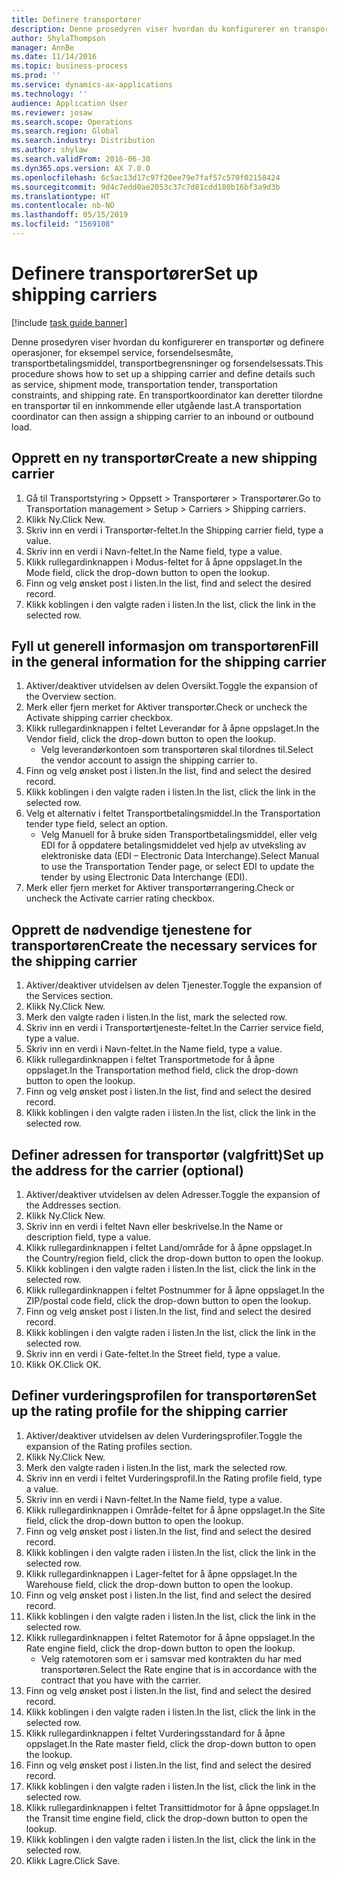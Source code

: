```yaml
---
title: Definere transportører
description: Denne prosedyren viser hvordan du konfigurerer en transportør og definere operasjoner, for eksempel service, forsendelsesmåte, transportbetalingsmiddel, transportbegrensninger og forsendelsessats.
author: ShylaThompson
manager: AnnBe
ms.date: 11/14/2016
ms.topic: business-process
ms.prod: ''
ms.service: dynamics-ax-applications
ms.technology: ''
audience: Application User
ms.reviewer: josaw
ms.search.scope: Operations
ms.search.region: Global
ms.search.industry: Distribution
ms.author: shylaw
ms.search.validFrom: 2016-06-30
ms.dyn365.ops.version: AX 7.0.0
ms.openlocfilehash: 6c5ac13d17c97f20ee79e7faf57c570f02158424
ms.sourcegitcommit: 9d4c7edd0ae2053c37c7d81cdd180b16bf3a9d3b
ms.translationtype: HT
ms.contentlocale: nb-NO
ms.lasthandoff: 05/15/2019
ms.locfileid: "1569108"
---
```

# <a name="set-up-shipping-carriers"></a><span data-ttu-id="e234c-103">Definere transportører</span><span class="sxs-lookup"><span data-stu-id="e234c-103">Set up shipping carriers</span></span>

[!include [task guide banner](../../includes/task-guide-banner.md)]

<span data-ttu-id="e234c-104">Denne prosedyren viser hvordan du konfigurerer en transportør og definere operasjoner, for eksempel service, forsendelsesmåte, transportbetalingsmiddel, transportbegrensninger og forsendelsessats.</span><span class="sxs-lookup"><span data-stu-id="e234c-104">This procedure shows how to set up a shipping carrier and define details such as service, shipment mode, transportation tender, transportation constraints, and shipping rate.</span></span> <span data-ttu-id="e234c-105">En transportkoordinator kan deretter tilordne en transportør til en innkommende eller utgående last.</span><span class="sxs-lookup"><span data-stu-id="e234c-105">A transportation coordinator can then assign a shipping carrier to an inbound or outbound load.</span></span>


## <a name="create-a-new-shipping-carrier"></a><span data-ttu-id="e234c-106">Opprett en ny transportør</span><span class="sxs-lookup"><span data-stu-id="e234c-106">Create a new shipping carrier</span></span>
1. <span data-ttu-id="e234c-107">Gå til Transportstyring > Oppsett > Transportører > Transportører.</span><span class="sxs-lookup"><span data-stu-id="e234c-107">Go to Transportation management > Setup > Carriers > Shipping carriers.</span></span>
2. <span data-ttu-id="e234c-108">Klikk Ny.</span><span class="sxs-lookup"><span data-stu-id="e234c-108">Click New.</span></span>
3. <span data-ttu-id="e234c-109">Skriv inn en verdi i Transportør-feltet.</span><span class="sxs-lookup"><span data-stu-id="e234c-109">In the Shipping carrier field, type a value.</span></span>
4. <span data-ttu-id="e234c-110">Skriv inn en verdi i Navn-feltet.</span><span class="sxs-lookup"><span data-stu-id="e234c-110">In the Name field, type a value.</span></span>
5. <span data-ttu-id="e234c-111">Klikk rullegardinknappen i Modus-feltet for å åpne oppslaget.</span><span class="sxs-lookup"><span data-stu-id="e234c-111">In the Mode field, click the drop-down button to open the lookup.</span></span>
6. <span data-ttu-id="e234c-112">Finn og velg ønsket post i listen.</span><span class="sxs-lookup"><span data-stu-id="e234c-112">In the list, find and select the desired record.</span></span>
7. <span data-ttu-id="e234c-113">Klikk koblingen i den valgte raden i listen.</span><span class="sxs-lookup"><span data-stu-id="e234c-113">In the list, click the link in the selected row.</span></span>

## <a name="fill-in-the-general-information-for-the-shipping-carrier"></a><span data-ttu-id="e234c-114">Fyll ut generell informasjon om transportøren</span><span class="sxs-lookup"><span data-stu-id="e234c-114">Fill in the general information for the shipping carrier</span></span>
1. <span data-ttu-id="e234c-115">Aktiver/deaktiver utvidelsen av delen Oversikt.</span><span class="sxs-lookup"><span data-stu-id="e234c-115">Toggle the expansion of the Overview section.</span></span>
2. <span data-ttu-id="e234c-116">Merk eller fjern merket for Aktiver transportør.</span><span class="sxs-lookup"><span data-stu-id="e234c-116">Check or uncheck the Activate shipping carrier checkbox.</span></span>
3. <span data-ttu-id="e234c-117">Klikk rullegardinknappen i feltet Leverandør for å åpne oppslaget.</span><span class="sxs-lookup"><span data-stu-id="e234c-117">In the Vendor field, click the drop-down button to open the lookup.</span></span>
    * <span data-ttu-id="e234c-118">Velg leverandørkontoen som transportøren skal tilordnes til.</span><span class="sxs-lookup"><span data-stu-id="e234c-118">Select the vendor account to assign the shipping carrier to.</span></span>  
4. <span data-ttu-id="e234c-119">Finn og velg ønsket post i listen.</span><span class="sxs-lookup"><span data-stu-id="e234c-119">In the list, find and select the desired record.</span></span>
5. <span data-ttu-id="e234c-120">Klikk koblingen i den valgte raden i listen.</span><span class="sxs-lookup"><span data-stu-id="e234c-120">In the list, click the link in the selected row.</span></span>
6. <span data-ttu-id="e234c-121">Velg et alternativ i feltet Transportbetalingsmiddel.</span><span class="sxs-lookup"><span data-stu-id="e234c-121">In the Transportation tender type field, select an option.</span></span>
    * <span data-ttu-id="e234c-122">Velg Manuell for å bruke siden Transportbetalingsmiddel, eller velg EDI for å oppdatere betalingsmiddelet ved hjelp av utveksling av elektroniske data (EDI – Electronic Data Interchange).</span><span class="sxs-lookup"><span data-stu-id="e234c-122">Select Manual to use the Transportation Tender page, or select EDI to update the tender by using Electronic Data Interchange (EDI).</span></span>  
7. <span data-ttu-id="e234c-123">Merk eller fjern merket for Aktiver transportørrangering.</span><span class="sxs-lookup"><span data-stu-id="e234c-123">Check or uncheck the Activate carrier rating checkbox.</span></span>

## <a name="create-the-necessary-services-for-the-shipping-carrier"></a><span data-ttu-id="e234c-124">Opprett de nødvendige tjenestene for transportøren</span><span class="sxs-lookup"><span data-stu-id="e234c-124">Create the necessary services for the shipping carrier</span></span>
1. <span data-ttu-id="e234c-125">Aktiver/deaktiver utvidelsen av delen Tjenester.</span><span class="sxs-lookup"><span data-stu-id="e234c-125">Toggle the expansion of the Services section.</span></span>
2. <span data-ttu-id="e234c-126">Klikk Ny.</span><span class="sxs-lookup"><span data-stu-id="e234c-126">Click New.</span></span>
3. <span data-ttu-id="e234c-127">Merk den valgte raden i listen.</span><span class="sxs-lookup"><span data-stu-id="e234c-127">In the list, mark the selected row.</span></span>
4. <span data-ttu-id="e234c-128">Skriv inn en verdi i Transportørtjeneste-feltet.</span><span class="sxs-lookup"><span data-stu-id="e234c-128">In the Carrier service field, type a value.</span></span>
5. <span data-ttu-id="e234c-129">Skriv inn en verdi i Navn-feltet.</span><span class="sxs-lookup"><span data-stu-id="e234c-129">In the Name field, type a value.</span></span>
6. <span data-ttu-id="e234c-130">Klikk rullegardinknappen i feltet Transportmetode for å åpne oppslaget.</span><span class="sxs-lookup"><span data-stu-id="e234c-130">In the Transportation method field, click the drop-down button to open the lookup.</span></span>
7. <span data-ttu-id="e234c-131">Finn og velg ønsket post i listen.</span><span class="sxs-lookup"><span data-stu-id="e234c-131">In the list, find and select the desired record.</span></span>
8. <span data-ttu-id="e234c-132">Klikk koblingen i den valgte raden i listen.</span><span class="sxs-lookup"><span data-stu-id="e234c-132">In the list, click the link in the selected row.</span></span>

## <a name="set-up-the-address-for-the-carrier-optional"></a><span data-ttu-id="e234c-133">Definer adressen for transportør (valgfritt)</span><span class="sxs-lookup"><span data-stu-id="e234c-133">Set up the address for the carrier (optional)</span></span>
1. <span data-ttu-id="e234c-134">Aktiver/deaktiver utvidelsen av delen Adresser.</span><span class="sxs-lookup"><span data-stu-id="e234c-134">Toggle the expansion of the Addresses section.</span></span>
2. <span data-ttu-id="e234c-135">Klikk Ny.</span><span class="sxs-lookup"><span data-stu-id="e234c-135">Click New.</span></span>
3. <span data-ttu-id="e234c-136">Skriv inn en verdi i feltet Navn eller beskrivelse.</span><span class="sxs-lookup"><span data-stu-id="e234c-136">In the Name or description field, type a value.</span></span>
4. <span data-ttu-id="e234c-137">Klikk rullegardinknappen i feltet Land/område for å åpne oppslaget.</span><span class="sxs-lookup"><span data-stu-id="e234c-137">In the Country/region field, click the drop-down button to open the lookup.</span></span>
5. <span data-ttu-id="e234c-138">Klikk koblingen i den valgte raden i listen.</span><span class="sxs-lookup"><span data-stu-id="e234c-138">In the list, click the link in the selected row.</span></span>
6. <span data-ttu-id="e234c-139">Klikk rullegardinknappen i feltet Postnummer for å åpne oppslaget.</span><span class="sxs-lookup"><span data-stu-id="e234c-139">In the ZIP/postal code field, click the drop-down button to open the lookup.</span></span>
7. <span data-ttu-id="e234c-140">Finn og velg ønsket post i listen.</span><span class="sxs-lookup"><span data-stu-id="e234c-140">In the list, find and select the desired record.</span></span>
8. <span data-ttu-id="e234c-141">Klikk koblingen i den valgte raden i listen.</span><span class="sxs-lookup"><span data-stu-id="e234c-141">In the list, click the link in the selected row.</span></span>
9. <span data-ttu-id="e234c-142">Skriv inn en verdi i Gate-feltet.</span><span class="sxs-lookup"><span data-stu-id="e234c-142">In the Street field, type a value.</span></span>
10. <span data-ttu-id="e234c-143">Klikk OK.</span><span class="sxs-lookup"><span data-stu-id="e234c-143">Click OK.</span></span>

## <a name="set-up-the-rating-profile-for-the-shipping-carrier"></a><span data-ttu-id="e234c-144">Definer vurderingsprofilen for transportøren</span><span class="sxs-lookup"><span data-stu-id="e234c-144">Set up the rating profile for the shipping carrier</span></span>
1. <span data-ttu-id="e234c-145">Aktiver/deaktiver utvidelsen av delen Vurderingsprofiler.</span><span class="sxs-lookup"><span data-stu-id="e234c-145">Toggle the expansion of the Rating profiles section.</span></span>
2. <span data-ttu-id="e234c-146">Klikk Ny.</span><span class="sxs-lookup"><span data-stu-id="e234c-146">Click New.</span></span>
3. <span data-ttu-id="e234c-147">Merk den valgte raden i listen.</span><span class="sxs-lookup"><span data-stu-id="e234c-147">In the list, mark the selected row.</span></span>
4. <span data-ttu-id="e234c-148">Skriv inn en verdi i feltet Vurderingsprofil.</span><span class="sxs-lookup"><span data-stu-id="e234c-148">In the Rating profile field, type a value.</span></span>
5. <span data-ttu-id="e234c-149">Skriv inn en verdi i Navn-feltet.</span><span class="sxs-lookup"><span data-stu-id="e234c-149">In the Name field, type a value.</span></span>
6. <span data-ttu-id="e234c-150">Klikk rullegardinknappen i Område-feltet for å åpne oppslaget.</span><span class="sxs-lookup"><span data-stu-id="e234c-150">In the Site field, click the drop-down button to open the lookup.</span></span>
7. <span data-ttu-id="e234c-151">Finn og velg ønsket post i listen.</span><span class="sxs-lookup"><span data-stu-id="e234c-151">In the list, find and select the desired record.</span></span>
8. <span data-ttu-id="e234c-152">Klikk koblingen i den valgte raden i listen.</span><span class="sxs-lookup"><span data-stu-id="e234c-152">In the list, click the link in the selected row.</span></span>
9. <span data-ttu-id="e234c-153">Klikk rullegardinknappen i Lager-feltet for å åpne oppslaget.</span><span class="sxs-lookup"><span data-stu-id="e234c-153">In the Warehouse field, click the drop-down button to open the lookup.</span></span>
10. <span data-ttu-id="e234c-154">Finn og velg ønsket post i listen.</span><span class="sxs-lookup"><span data-stu-id="e234c-154">In the list, find and select the desired record.</span></span>
11. <span data-ttu-id="e234c-155">Klikk koblingen i den valgte raden i listen.</span><span class="sxs-lookup"><span data-stu-id="e234c-155">In the list, click the link in the selected row.</span></span>
12. <span data-ttu-id="e234c-156">Klikk rullegardinknappen i feltet Ratemotor for å åpne oppslaget.</span><span class="sxs-lookup"><span data-stu-id="e234c-156">In the Rate engine field, click the drop-down button to open the lookup.</span></span>
    * <span data-ttu-id="e234c-157">Velg ratemotoren som er i samsvar med kontrakten du har med transportøren.</span><span class="sxs-lookup"><span data-stu-id="e234c-157">Select the Rate engine that is in accordance with the contract that you have with the carrier.</span></span>  
13. <span data-ttu-id="e234c-158">Finn og velg ønsket post i listen.</span><span class="sxs-lookup"><span data-stu-id="e234c-158">In the list, find and select the desired record.</span></span>
14. <span data-ttu-id="e234c-159">Klikk koblingen i den valgte raden i listen.</span><span class="sxs-lookup"><span data-stu-id="e234c-159">In the list, click the link in the selected row.</span></span>
15. <span data-ttu-id="e234c-160">Klikk rullegardinknappen i feltet Vurderingsstandard for å åpne oppslaget.</span><span class="sxs-lookup"><span data-stu-id="e234c-160">In the Rate master field, click the drop-down button to open the lookup.</span></span>
16. <span data-ttu-id="e234c-161">Finn og velg ønsket post i listen.</span><span class="sxs-lookup"><span data-stu-id="e234c-161">In the list, find and select the desired record.</span></span>
17. <span data-ttu-id="e234c-162">Klikk koblingen i den valgte raden i listen.</span><span class="sxs-lookup"><span data-stu-id="e234c-162">In the list, click the link in the selected row.</span></span>
18. <span data-ttu-id="e234c-163">Klikk rullegardinknappen i feltet Transittidmotor for å åpne oppslaget.</span><span class="sxs-lookup"><span data-stu-id="e234c-163">In the Transit time engine field, click the drop-down button to open the lookup.</span></span>
19. <span data-ttu-id="e234c-164">Klikk koblingen i den valgte raden i listen.</span><span class="sxs-lookup"><span data-stu-id="e234c-164">In the list, click the link in the selected row.</span></span>
20. <span data-ttu-id="e234c-165">Klikk Lagre.</span><span class="sxs-lookup"><span data-stu-id="e234c-165">Click Save.</span></span>

